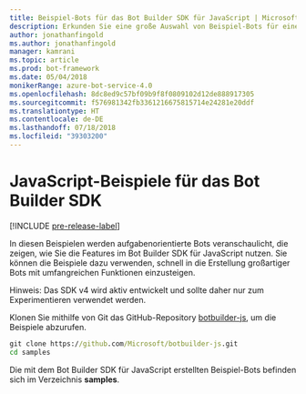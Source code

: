 ```yaml
---
title: Beispiel-Bots für das Bot Builder SDK für JavaScript | Microsoft-Dokumentation
description: Erkunden Sie eine große Auswahl von Beispiel-Bots für einen schnellen Einstieg in die Bot-Entwicklung mit dem Bot Builder SDK für JavaScript.
author: jonathanfingold
ms.author: jonathanfingold
manager: kamrani
ms.topic: article
ms.prod: bot-framework
ms.date: 05/04/2018
monikerRange: azure-bot-service-4.0
ms.openlocfilehash: 8dc8ed9c57bf09b9f8f0809102d12de888917305
ms.sourcegitcommit: f576981342fb3361216675815714e24281e20ddf
ms.translationtype: HT
ms.contentlocale: de-DE
ms.lasthandoff: 07/18/2018
ms.locfileid: "39303200"
---
```

# <a name="javascript-samples-for-bot-builder-sdk"></a>JavaScript-Beispiele für das Bot Builder SDK
[!INCLUDE [pre-release-label](../includes/pre-release-label.md)]

In diesen Beispielen werden aufgabenorientierte Bots veranschaulicht, die zeigen, wie Sie die Features im Bot Builder SDK für JavaScript nutzen. Sie können die Beispiele dazu verwenden, schnell in die Erstellung großartiger Bots mit umfangreichen Funktionen einzusteigen. 

Hinweis: Das SDK v4 wird aktiv entwickelt und sollte daher nur zum Experimentieren verwendet werden.

Klonen Sie mithilfe von Git das GitHub-Repository [botbuilder-js](https://github.com/Microsoft/botbuilder-js), um die Beispiele abzurufen.

```cmd
git clone https://github.com/Microsoft/botbuilder-js.git
cd samples
```
Die mit dem Bot Builder SDK für JavaScript erstellten Beispiel-Bots befinden sich im Verzeichnis **samples**.
